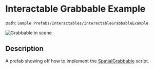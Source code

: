 # Interactable Grabbable Example

path: `Sample Prefabs/Interactables/InteractableGrabbableExample`

![Grabbable in scene](~/Media/Manual/Interaction/GrabbableInScene.png)

## Description
A prefab showing off how to implement the [SpatialGrabbable](~/Manual/Interaction/SpatialGrabbable.md) script.